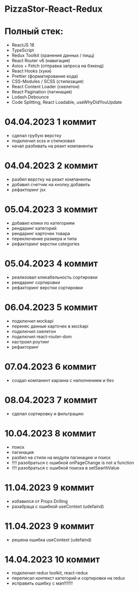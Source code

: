# PizzaStor-React-Redux

# Полный стек:

- ReactJS 18
- TypeScript
- Redux Toolkit (хранение данных / пицц)
- React Router v6 (навигация)
- Axios + Fetch (отправка запроса на бэкенд)
- React Hooks (хуки)
- Prettier (форматирование кода)
- CSS-Modules / SCSS (стилизация)
- React Content Loader (скелетон)
- React Pagination (пагинация)
- Lodash.Debounce
- Code Splitting, React Loadable, useWhyDidYouUpdate

# 04.04.2023 1 коммит

- сделал грубую верстку
- подключил scss и стилизовал
- начал разбивать на реакт компаненты

# 04.04.2023 2 коммит

- разбил верстку на реакт компаненты
- добавил счетчик на кнопку добавить
- рефакторинг jsx

# 05.04.2023 3 коммит

- добавил клики по категориям
- рендаринг категорий
- рендаринг карточек товара
- переключение размера и типа
- рефакторинг верстки categories

# 05.04.2023 4 коммит

- реализовал кликабельность сортировки
- рендаринг сортировки
- рефакторинг верстки сортировки

# 06.04.2023 5 коммит

- подключил мockapi
- перенес данные карточек в мockapi
- подключил скелетон
- подключил react-router-dom
- настроил роутинг
- рефакторинг

# 07.04.2023 6 коммит

- создал компанент карзина с наполнением и без

# 08.04.2023 7 коммит

- сделал сортировку и фильтрацию

# 10.04.2023 8 коммит

- поиск
- пагинация
- разбил на стили на модули пагинацию и поиск
- !!!! разобраться с ошибкой onPageChange is not a function
- !!!! разобраться с ошибкой поиска в setSearthValue

# 11.04.2023 9 коммит

- избавился от Props Drilling
- разабраца с ошибкой useContext (udefaind)

# 11.04.2023 9 коммит

- решена ошибка useContext (udefaind)

# 14.04.2023 10 коммит

- подключил redux toolkit, react-redux
- переписал контекст категорий и сортировки на redux
- исправить ошибку с мап!!!!!!!
